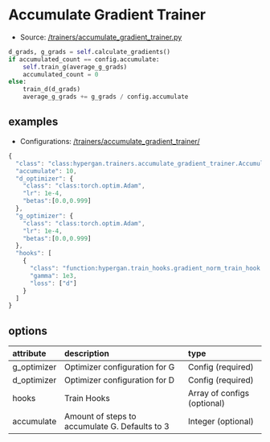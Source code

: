 # Accumulate Gradient Trainer

* Source: [/trainers/accumulate_gradient_trainer.py](https://github.com/HyperGAN/HyperGAN/tree/pytorch/hypergan/trainers/accumulate_gradient_trainer.py)

```python
d_grads, g_grads = self.calculate_gradients()
if accumulated_count == config.accumulate:
    self.train_g(average_g_grads)
    accumulated_count = 0
else:
    train_d(d_grads)
    average_g_grads += g_grads / config.accumulate
```

## examples

* Configurations: [/trainers/accumulate_gradient_trainer/](https://github.com/HyperGAN/HyperGAN/tree/pytorch/hypergan/configurations/components/trainers/accumulate_gradient_trainer/)

```javascript
{
  "class": "class:hypergan.trainers.accumulate_gradient_trainer.AccumulateGradientTrainer",
  "accumulate": 10,
  "d_optimizer": {
    "class": "class:torch.optim.Adam",
    "lr": 1e-4,
    "betas":[0.0,0.999]
  },
  "g_optimizer": {
    "class": "class:torch.optim.Adam",
    "lr": 1e-4,
    "betas":[0.0,0.999]
  },
  "hooks": [
    {
      "class": "function:hypergan.train_hooks.gradient_norm_train_hook.GradientNormTrainHook",
      "gamma": 1e3,
      "loss": ["d"]
    }
  ]
}
```
## options

| attribute | description | type |
| :--- | :--- | :--- |
| g_optimizer | Optimizer configuration for G | Config \(required\) |
| d_optimizer | Optimizer configuration for D | Config \(required\) |
| hooks | Train Hooks | Array of configs \(optional\) |
| accumulate | Amount of steps to accumulate G.  Defaults to 3 | Integer \(optional\) |


